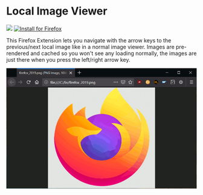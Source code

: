 # Local Image Viewer

<a href="https://nikolockenvitz.github.io/local-image-viewer/">
<img src="https://nikolockenvitz.github.io/local-image-viewer/icons/icon.svg" height="20px" /></a>
<!-- SHIELD IO BADGES INSTALL START -->
<a href="https://nikolockenvitz.github.io/local-image-viewer/xpi/local_image_viewer-0.6-fx.xpi">
<img src="https://img.shields.io/badge/firefox-v0.6-FF7139?logo=mozilla-firefox" alt="Install for Firefox" /></a>
<!-- SHIELD IO BADGES INSTALL END -->

This Firefox Extension lets you navigate with the arrow keys to the previous/next local image like in a normal image viewer.
Images are pre-rendered and cached so you won't see any loading normally, the images are just there when you press the left/right arrow key.

![GIF: Navigating four local images in Firefox with arrow keys](docs/example.gif)
